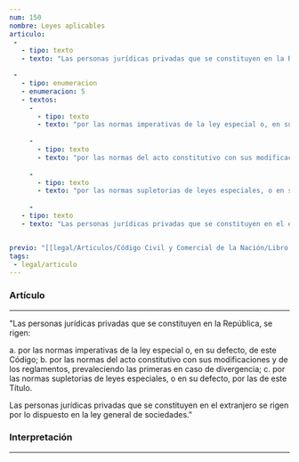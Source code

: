 ```yaml
---
num: 150
nombre: Leyes aplicables
articulo: 
 - 
   - tipo: texto
   - texto: "Las personas jurídicas privadas que se constituyen en la República, se rigen:"

 - 
   - tipo: enumeracion
   - enumeracion: 5
   - textos:
     - 
       - tipo: texto
       - texto: "por las normas imperativas de la ley especial o, en su defecto, de este Código;"
    
     - 
       - tipo: texto
       - texto: "por las normas del acto constitutivo con sus modificaciones y de los reglamentos, prevaleciendo las primeras en caso de divergencia;"
    
     - 
       - tipo: texto
       - texto: "por las normas supletorias de leyes especiales, o en su defecto, por las de este Título."
    
     - 
   - tipo: texto
   - texto: "Las personas jurídicas privadas que se constituyen en el extranjero se rigen por lo dispuesto en la ley general de sociedades."


previo: "[[legal/Articulos/Código Civil y Comercial de la Nación/Libro Primero/Título 2/Capítulo 1/Sección 2/Sección 2, Clasificación.md|Sección 2, Clasificación]]"
tags: 
 - legal/articulo
---
```

### Artículo
---
"Las personas jurídicas privadas que se constituyen en la República, se rigen:

 a. por las normas imperativas de la ley especial o, en su defecto, de este Código;
 b. por las normas del acto constitutivo con sus modificaciones y de los reglamentos, prevaleciendo las primeras en caso de divergencia;
 c. por las normas supletorias de leyes especiales, o en su defecto, por las de este Título.

Las personas jurídicas privadas que se constituyen en el extranjero se rigen por lo dispuesto en la ley general de sociedades."

### Interpretación
---
